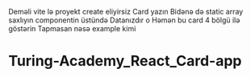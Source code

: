 Deməli vite lə proyekt create eliyirsiz
Card yazın
Bidənə də static array saxlıyın componentin üstündə
 Datanızdır o
 Həmən bu card 4 bölgü ilə göstərin
 Tapmasan nəsə example kimi
 
# Turing-Academy_React_Card-app
